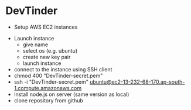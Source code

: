 # DevTinder
   * Setup AWS EC2 instances
   - Launch instance
        - give name
        - select os (e.g. ubuntu)
        - create new key pair
        - launch instance
   - connect to the instance using SSH client
   - chmod 400 "DevTinder-secret.pem"
   - ssh -i "DevTinder-secret.pem" ubuntu@ec2-13-232-68-170.ap-south-1.compute.amazonaws.com
   - install node.js on server (same version as local)
   - clone repository from github

